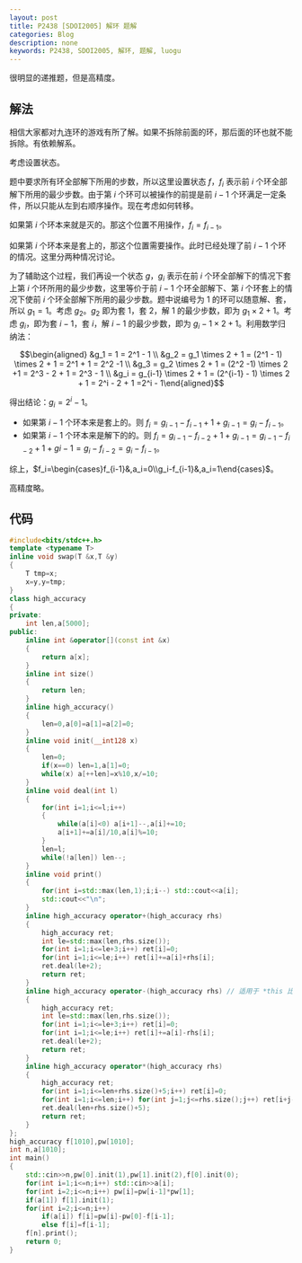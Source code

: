 ```yaml
---
layout: post
title: P2438 [SDOI2005] 解环 题解
categories: Blog
description: none
keywords: P2438, SDOI2005, 解环, 题解, luogu
---
```


很明显的递推题，但是高精度。

## 解法

相信大家都对九连环的游戏有所了解。如果不拆除前面的环，那后面的环也就不能拆除。有依赖解系。

考虑设置状态。

题中要求所有环全部解下所用的步数，所以这里设置状态 $f$，$f_i$ 表示前 $i$ 个环全部解下所用的最少步数。由于第 $i$ 个环可以被操作的前提是前 $i-1$ 个环满足一定条件，所以只能从左到右顺序操作。现在考虑如何转移。

如果第 $i$ 个环本来就是灭的。那这个位置不用操作，$f_i = f_{i-1}$。

如果第 $i$ 个环本来是套上的，那这个位置需要操作。此时已经处理了前 $i-1$ 个环的情况。这里分两种情况讨论。

为了辅助这个过程，我们再设一个状态 $g$，$g_i$ 表示在前 $i$ 个环全部解下的情况下套上第 $i$ 个环所用的最少步数，这里等价于前 $i-1$ 个环全部解下、第 $i$ 个环套上的情况下使前 $i$ 个环全部解下所用的最少步数。题中说编号为 $1$ 的环可以随意解、套，所以 $g_1 = 1$。考虑 $g_2$。$g_2$ 即为套 $1$，套 $2$，解 $1$ 的最少步数，即为 $g_1 \times 2 + 1$。考虑 $g_i$，即为套 $i-1$，套 $i$，解 $i-1$ 的最少步数，即为 $g_i-1 \times 2 + 1$。利用数学归纳法：

$$\begin{aligned} &g_1 = 1 = 2^1 - 1 \\ &g_2 = g_1 \times 2 + 1 = (2^1 - 1) \times 2 + 1 = 2^1 + 1 = 2^2 -1 \\ &g_3 = g_2 \times 2 + 1 = (2^2 -1) \times 2 +1 = 2^3 - 2 + 1 = 2^3 - 1 \\ &g_i = g_{i-1} \times 2 + 1 = (2^{i-1} - 1) \times 2 + 1 = 2^i - 2 + 1 =2^i - 1\end{aligned}$$

得出结论：$g_i = 2^i - 1$。

- 如果第 $i-1$ 个环本来是套上的。则 $f_i = g_{i-1} - f_{i-1} + 1 + g_{i-1} = g_i - f_{i-1}$。
- 如果第 $i-1$ 个环本来是解下的的。则 $f_i = g_{i-1} - f_{i-2} + 1 + g_{i-1} = g_{i-1} - f_{i-2} + 1 + g{i-1} = g_i - f_{i-2} = g_{i} - f_{i-1}$。

综上，$f_i=\begin{cases}f_{i-1}&,a_i=0\\g_i-f_{i-1}&,a_i=1\end{cases}$。

高精度略。

## 代码

```cpp
#include<bits/stdc++.h>
template <typename T>
inline void swap(T &x,T &y)
{
	T tmp=x;
	x=y,y=tmp;
}
class high_accuracy
{
private:
	int len,a[5000];
public:
	inline int &operator[](const int &x)
	{
		return a[x];
	}
	inline int size()
	{
		return len;
	}
	inline high_accuracy()
	{
		len=0,a[0]=a[1]=a[2]=0;
	}
	inline void init(__int128 x)
	{
		len=0;
		if(x==0) len=1,a[1]=0;
		while(x) a[++len]=x%10,x/=10;
	}
	inline void deal(int l)
	{
		for(int i=1;i<=l;i++)
		{
			while(a[i]<0) a[i+1]--,a[i]+=10;
			a[i+1]+=a[i]/10,a[i]%=10;
		}
		len=l;
		while(!a[len]) len--;
	}
	inline void print()
	{
		for(int i=std::max(len,1);i;i--) std::cout<<a[i];
		std::cout<<"\n";
	}
	inline high_accuracy operator+(high_accuracy rhs)
	{
		high_accuracy ret;
		int le=std::max(len,rhs.size());
		for(int i=1;i<=le+3;i++) ret[i]=0;
		for(int i=1;i<=le;i++) ret[i]+=a[i]+rhs[i];
		ret.deal(le+2);
		return ret;
	}
	inline high_accuracy operator-(high_accuracy rhs) // 适用于 *this 比 rhs 大的情况
	{
		high_accuracy ret;
		int le=std::max(len,rhs.size());
		for(int i=1;i<=le+3;i++) ret[i]=0;
		for(int i=1;i<=le;i++) ret[i]+=a[i]-rhs[i];
		ret.deal(le+2);
		return ret;
	}
	inline high_accuracy operator*(high_accuracy rhs)
	{
		high_accuracy ret;
		for(int i=1;i<=len+rhs.size()+5;i++) ret[i]=0;
		for(int i=1;i<=len;i++) for(int j=1;j<=rhs.size();j++) ret[i+j-1]+=a[i]*rhs[j];
		ret.deal(len+rhs.size()+5);
		return ret;
	}
};
high_accuracy f[1010],pw[1010];
int n,a[1010];
int main()
{
	std::cin>>n,pw[0].init(1),pw[1].init(2),f[0].init(0);
	for(int i=1;i<=n;i++) std::cin>>a[i];
	for(int i=2;i<=n;i++) pw[i]=pw[i-1]*pw[1];
	if(a[1]) f[1].init(1);
	for(int i=2;i<=n;i++)
		if(a[i]) f[i]=pw[i]-pw[0]-f[i-1];
		else f[i]=f[i-1];
	f[n].print();
	return 0;
}
```
